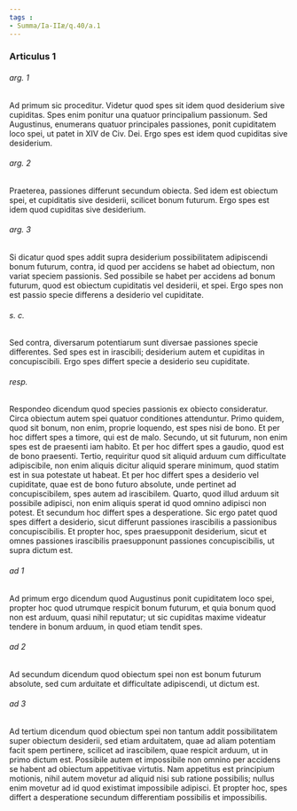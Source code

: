 ```yaml
---
tags : 
- Summa/Ia-IIæ/q.40/a.1
---
```


### Articulus 1

###### arg. 1
Ad primum sic proceditur. Videtur quod spes sit idem quod desiderium sive cupiditas. Spes enim ponitur una quatuor principalium passionum. Sed Augustinus, enumerans quatuor principales passiones, ponit cupiditatem loco spei, ut patet in XIV de Civ. Dei. Ergo spes est idem quod cupiditas sive desiderium.

###### arg. 2
Praeterea, passiones differunt secundum obiecta. Sed idem est obiectum spei, et cupiditatis sive desiderii, scilicet bonum futurum. Ergo spes est idem quod cupiditas sive desiderium.

###### arg. 3
Si dicatur quod spes addit supra desiderium possibilitatem adipiscendi bonum futurum, contra, id quod per accidens se habet ad obiectum, non variat speciem passionis. Sed possibile se habet per accidens ad bonum futurum, quod est obiectum cupiditatis vel desiderii, et spei. Ergo spes non est passio specie differens a desiderio vel cupiditate.

###### s. c.
Sed contra, diversarum potentiarum sunt diversae passiones specie differentes. Sed spes est in irascibili; desiderium autem et cupiditas in concupiscibili. Ergo spes differt specie a desiderio seu cupiditate.

###### resp.
Respondeo dicendum quod species passionis ex obiecto consideratur. Circa obiectum autem spei quatuor conditiones attenduntur. Primo quidem, quod sit bonum, non enim, proprie loquendo, est spes nisi de bono. Et per hoc differt spes a timore, qui est de malo. Secundo, ut sit futurum, non enim spes est de praesenti iam habito. Et per hoc differt spes a gaudio, quod est de bono praesenti. Tertio, requiritur quod sit aliquid arduum cum difficultate adipiscibile, non enim aliquis dicitur aliquid sperare minimum, quod statim est in sua potestate ut habeat. Et per hoc differt spes a desiderio vel cupiditate, quae est de bono futuro absolute, unde pertinet ad concupiscibilem, spes autem ad irascibilem. Quarto, quod illud arduum sit possibile adipisci, non enim aliquis sperat id quod omnino adipisci non potest. Et secundum hoc differt spes a desperatione. Sic ergo patet quod spes differt a desiderio, sicut differunt passiones irascibilis a passionibus concupiscibilis. Et propter hoc, spes praesupponit desiderium, sicut et omnes passiones irascibilis praesupponunt passiones concupiscibilis, ut supra dictum est.

###### ad 1
Ad primum ergo dicendum quod Augustinus ponit cupiditatem loco spei, propter hoc quod utrumque respicit bonum futurum, et quia bonum quod non est arduum, quasi nihil reputatur; ut sic cupiditas maxime videatur tendere in bonum arduum, in quod etiam tendit spes.

###### ad 2
Ad secundum dicendum quod obiectum spei non est bonum futurum absolute, sed cum arduitate et difficultate adipiscendi, ut dictum est.

###### ad 3
Ad tertium dicendum quod obiectum spei non tantum addit possibilitatem super obiectum desiderii, sed etiam arduitatem, quae ad aliam potentiam facit spem pertinere, scilicet ad irascibilem, quae respicit arduum, ut in primo dictum est. Possibile autem et impossibile non omnino per accidens se habent ad obiectum appetitivae virtutis. Nam appetitus est principium motionis, nihil autem movetur ad aliquid nisi sub ratione possibilis; nullus enim movetur ad id quod existimat impossibile adipisci. Et propter hoc, spes differt a desperatione secundum differentiam possibilis et impossibilis.

